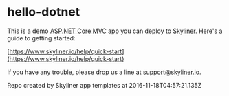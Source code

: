 # hello-dotnet

This is a demo [ASP.NET Core MVC](https://docs.asp.net/en/latest/intro.html)
app you can deploy to [Skyliner](https://www.skyliner.io). Here's a guide to getting started:

[https://www.skyliner.io/help/quick-start](https://www.skyliner.io/help/quick-start)

If you have any trouble, please drop us a line at [support@skyliner.io](mailto:support@skyliner.io?Subject=Help%20with%20hello-dotnet).

Repo created by Skyliner app templates at 2016-11-18T04:57:21.135Z